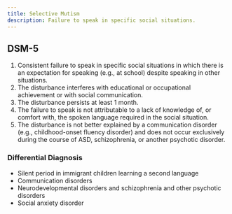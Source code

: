 ```yaml
---
title: Selective Mutism
description: Failure to speak in specific social situations.
---
```


## DSM-5
1. Consistent failure to speak in specific social situations in which there is an expectation for speaking (e.g., at school) despite speaking in other situations.  
2. The disturbance interferes with educational or occupational achievement or with social communication.  
3. The disturbance persists at least 1 month.  
4. The failure to speak is not attributable to a lack of knowledge of, or comfort with, the spoken language required in the social situation.  
5. The disturbance is not better explained by a communication disorder (e.g., childhood-onset fluency disorder) and does not occur exclusively during the course of ASD, schizophrenia, or another psychotic disorder.

### Differential Diagnosis
- Silent period in immigrant children learning a second language  
- Communication disorders  
- Neurodevelopmental disorders and schizophrenia and other psychotic disorders  
- Social anxiety disorder  